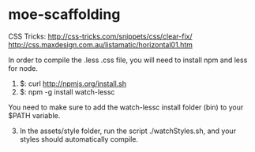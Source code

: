 moe-scaffolding
===============

CSS Tricks:
http://css-tricks.com/snippets/css/clear-fix/
http://css.maxdesign.com.au/listamatic/horizontal01.htm


In order to compile the .less .css file, you will need to install npm and less for node.

1) $: curl http://npmjs.org/install.sh
2) $: npm -g install watch-lessc

You need to make sure to add the watch-lessc install folder (bin) to your $PATH variable.

3) In the assets/style folder, run the script ./watchStyles.sh, and your styles should automatically compile.